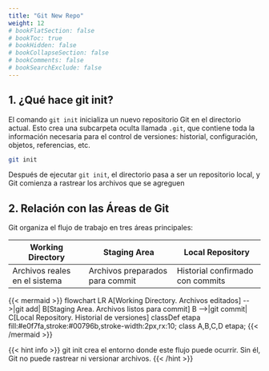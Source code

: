 ```yaml
---
title: "Git New Repo"
weight: 12
# bookFlatSection: false
# bookToc: true
# bookHidden: false
# bookCollapseSection: false
# bookComments: false
# bookSearchExclude: false
---
```


## **1. ¿Qué hace git init?**

El comando `git init` inicializa un nuevo repositorio Git en el directorio actual. Esto crea una subcarpeta oculta llamada `.git`, que contiene toda la información necesaria para el control de versiones: historial, configuración, objetos, referencias, etc.

```bash
git init
```

Después de ejecutar `git init`, el directorio pasa a ser un repositorio local, y Git comienza a rastrear los archivos que se agreguen

## **2. Relación con las Áreas de Git**

Git organiza el flujo de trabajo en tres áreas principales:

| Working Directory   | Staging Area        | Local Repository       |
|-|-|-|
| Archivos reales en el sistema    | Archivos preparados para commit  | Historial confirmado con commits    |

{{< mermaid >}}
    flowchart LR
        A[Working Directory.
        Archivos editados] -->|git add| B[Staging Area.
        Archivos listos para commit]
        B -->|git commit| C[Local Repository.
        Historial de versiones]
        classDef etapa fill:#e0f7fa,stroke:#00796b,stroke-width:2px,rx:10;
            class A,B,C,D etapa;
{{< /mermaid >}}

{{< hint info >}}
git init crea el entorno donde este flujo puede ocurrir. Sin él, Git no puede rastrear ni versionar archivos.
{{< /hint >}}
